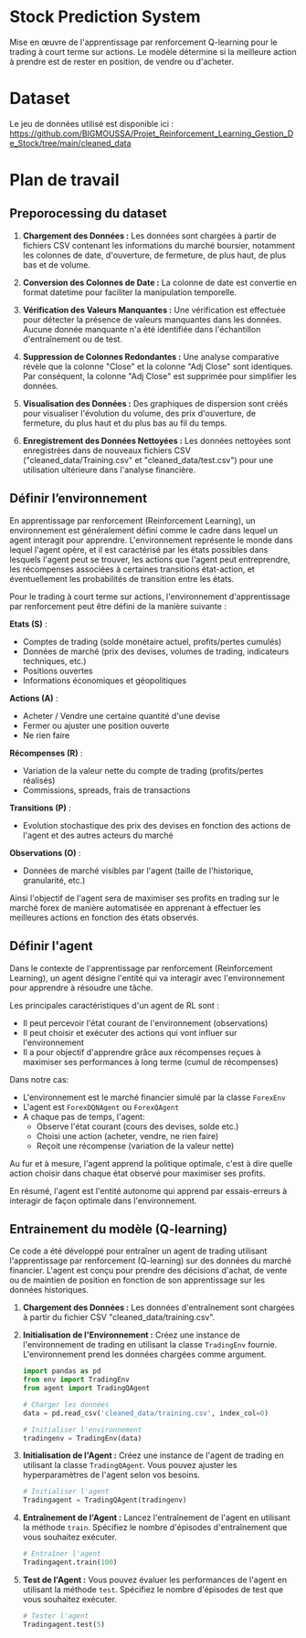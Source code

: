 # Stock Prediction System
Mise en œuvre de l'apprentissage par renforcement Q-learning pour le trading à court terme sur actions. Le modèle détermine si la meilleure action à prendre est de rester en position, de vendre ou d'acheter.

# Dataset
Le jeu de données utilisé est disponible ici : https://github.com/BIGMOUSSA/Projet_Reinforcement_Learning_Gestion_De_Stock/tree/main/cleaned_data

# Plan de travail

## Preporocessing du dataset


1. **Chargement des Données :**
   Les données sont chargées à partir de fichiers CSV contenant les informations du marché boursier, notamment les colonnes de date, d'ouverture, de fermeture, de plus haut, de plus bas et de volume.

2. **Conversion des Colonnes de Date :**
   La colonne de date est convertie en format datetime pour faciliter la manipulation temporelle.

3. **Vérification des Valeurs Manquantes :**
   Une vérification est effectuée pour détecter la présence de valeurs manquantes dans les données. Aucune donnée manquante n'a été identifiée dans l'échantillon d'entraînement ou de test.

4. **Suppression de Colonnes Redondantes :**
   Une analyse comparative révèle que la colonne "Close" et la colonne "Adj Close" sont identiques. Par conséquent, la colonne "Adj Close" est supprimée pour simplifier les données.

5. **Visualisation des Données :**
   Des graphiques de dispersion sont créés pour visualiser l'évolution du volume, des prix d'ouverture, de fermeture, du plus haut et du plus bas au fil du temps.

6. **Enregistrement des Données Nettoyées :**
   Les données nettoyées sont enregistrées dans de nouveaux fichiers CSV ("cleaned_data/Training.csv" et "cleaned_data/test.csv") pour une utilisation ultérieure dans l'analyse financière.


## Définir l’environnement
En apprentissage par renforcement (Reinforcement Learning), un environnement est généralement défini comme le cadre dans lequel un agent interagit pour apprendre. L'environnement représente le monde dans lequel l'agent opère, et il est caractérisé par les états possibles dans lesquels l'agent peut se trouver, les actions que l'agent peut entreprendre, les récompenses associées à certaines transitions état-action, et éventuellement les probabilités de transition entre les états.

Pour le trading à court terme sur actions, l'environnement d'apprentissage par renforcement peut être défini de la manière suivante :

**Etats (S)** :
- Comptes de trading (solde monétaire actuel, profits/pertes cumulés)
- Données de marché (prix des devises, volumes de trading, indicateurs techniques, etc.)
- Positions ouvertes
- Informations économiques et géopolitiques 

**Actions (A)** :
- Acheter / Vendre une certaine quantité d'une devise
- Fermer ou ajuster une position ouverte  
- Ne rien faire

**Récompenses (R)** :  
- Variation de la valeur nette du compte de trading (profits/pertes réalisés)
- Commissions, spreads, frais de transactions

**Transitions (P)** : 
- Evolution stochastique des prix des devises en fonction des actions de l'agent et des autres acteurs du marché

**Observations (O)** :
- Données de marché visibles par l'agent (taille de l'historique, granularité, etc.)

Ainsi l'objectif de l'agent sera de maximiser ses profits en trading sur le marché forex de manière automatisée en apprenant à effectuer les meilleures actions en fonction des états observés.

## Définir l'agent
Dans le contexte de l'apprentissage par renforcement (Reinforcement Learning), un agent désigne l'entité qui va interagir avec l'environnement pour apprendre à résoudre une tâche.

Les principales caractéristiques d'un agent de RL sont :

- Il peut percevoir l'état courant de l'environnement (observations)
- Il peut choisir et exécuter des actions qui vont influer sur l'environnement 
- Il a pour objectif d'apprendre grâce aux récompenses reçues à maximiser ses performances à long terme (cumul de récompenses)

Dans notre cas:

- L'environnement est le marché financier simulé par la classe `ForexEnv` 
- L'agent est `ForexDQNAgent` ou `ForexQAgent`
- A chaque pas de temps, l'agent:
    - Observe l'état courant (cours des devises, solde etc.)
    - Choisi une action (acheter, vendre, ne rien faire)
    - Reçoit une récompense (variation de la valeur nette)
    
Au fur et à mesure, l'agent apprend la politique optimale, c'est à dire quelle action choisir dans chaque état observé pour maximiser ses profits.

En résumé, l'agent est l'entité autonome qui apprend par essais-erreurs à interagir de façon optimale dans l'environnement.

## Entrainement du modèle (Q-learning)

Ce code a été développé pour entraîner un agent de trading utilisant l'apprentissage par renforcement (Q-learning) sur des données du marché financier. L'agent est conçu pour prendre des décisions d'achat, de vente ou de maintien de position en fonction de son apprentissage sur les données historiques.

1. **Chargement des Données :**
    Les données d'entraînement sont chargées à partir du fichier CSV "cleaned_data/training.csv". 

2. **Initialisation de l'Environnement :**
   Créez une instance de l'environnement de trading en utilisant la classe `TradingEnv` fournie. L'environnement prend les données chargées comme argument.

   ```python
   import pandas as pd
   from env import TradingEnv
   from agent import TradingQAgent

   # Charger les données
   data = pd.read_csv('cleaned_data/training.csv', index_col=0)

   # Initialiser l'environnement
   tradingenv = TradingEnv(data)
   ```

3. **Initialisation de l'Agent :**
   Créez une instance de l'agent de trading en utilisant la classe `TradingQAgent`. Vous pouvez ajuster les hyperparamètres de l'agent selon vos besoins.

   ```python
   # Initialiser l'agent
   Tradingagent = TradingQAgent(tradingenv)
   ```

4. **Entraînement de l'Agent :**
   Lancez l'entraînement de l'agent en utilisant la méthode `train`. Spécifiez le nombre d'épisodes d'entraînement que vous souhaitez exécuter.

   ```python
   # Entraîner l'agent
   Tradingagent.train(100)
   ```

5. **Test de l'Agent :**
   Vous pouvez évaluer les performances de l'agent en utilisant la méthode `test`. Spécifiez le nombre d'épisodes de test que vous souhaitez exécuter.

   ```python
   # Tester l'agent
   Tradingagent.test(5)
   ```